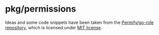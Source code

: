 # pkg/permissions

Ideas and some code snippets have been taken from the [Permify/go-role repository](https://github.com/Permify/go-role),
which is licensed under [MIT license](https://github.com/Permify/go-role/blob/fe5a762e0605e42a246368dee9c54d2b28723dd0/LICENSE).
